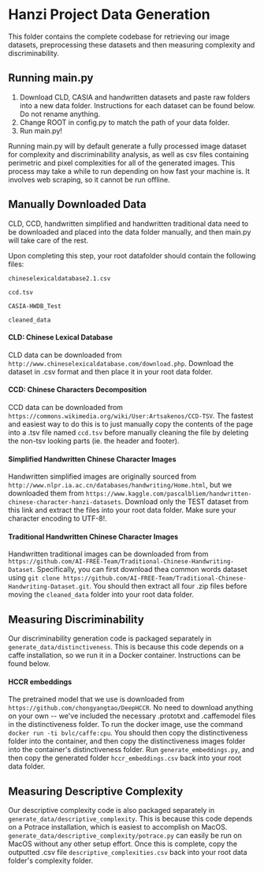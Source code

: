 # Hanzi Project Data Generation

This folder contains the complete codebase for retrieving our image datasets, preprocessing these datasets and then measuring complexity and discriminability. 

## Running main.py
1. Download CLD, CASIA and handwritten datasets and paste raw folders into a new data folder. Instructions for each dataset can be found below. Do not rename anything.
2. Change ROOT in config.py to match the path of your data folder.
3. Run main.py!

Running main.py will by default generate a fully processed image dataset for complexity and discriminability analysis, as well as csv files containing perimetric and pixel complexities for all of the generated images. This process may take a while to run depending on how fast your machine is. It involves web scraping, so it cannot be run offline.

## Manually Downloaded Data

CLD, CCD, handwritten simplified and handwritten traditional data need to be downloaded and placed into the data folder manually, and then main.py will take care of the rest.

Upon completing this step, your root datafolder should contain the following files:

    chineselexicaldatabase2.1.csv

    ccd.tsv

    CASIA-HWDB_Test

    cleaned_data

#### CLD: Chinese Lexical Database

CLD data can be downloaded from `http://www.chineselexicaldatabase.com/download.php`. Download the dataset in .csv format and then place it in your root data folder.

#### CCD: Chinese Characters Decomposition

CCD data can be downloaded from `https://commons.wikimedia.org/wiki/User:Artsakenos/CCD-TSV`. The fastest and easiest way to do this is to just manually copy the contents of the page into a .tsv file named `ccd.tsv` before manually cleaning the file by deleting the non-tsv looking parts (ie. the header and footer).

#### Simplified Handwritten Chinese Character Images

Handwritten simplified images are originally sourced from `http://www.nlpr.ia.ac.cn/databases/handwriting/Home.html`, but we downloaded them from `https://www.kaggle.com/pascalbliem/handwritten-chinese-character-hanzi-datasets`. Download only the TEST dataset from this link and extract the files into your root data folder. Make sure your character encoding to UTF-8!.

#### Traditional Handwritten Chinese Character Images

Handwritten traditional images can be downloaded from from `https://github.com/AI-FREE-Team/Traditional-Chinese-Handwriting-Dataset`. Specifically, you can first download thea common words dataset using `git clone https://github.com/AI-FREE-Team/Traditional-Chinese-Handwriting-Dataset.git`. You should then extract all four .zip files before moving the `cleaned_data` folder into your root data folder.


## Measuring Discriminability

Our discriminability generation code is packaged separately in `generate_data/distinctiveness`. This is because this code depends on a caffe installation, so we run it in a Docker container. Instructions can be found below.

#### HCCR embeddings

The pretrained model that we use is downloaded from `https://github.com/chongyangtao/DeepHCCR`. No need to download anything on your own -- we've included the necessary .prototxt and .caffemodel files in the distinctiveness folder. To run the docker image, use the command `docker run -ti bvlc/caffe:cpu`. You should then copy the distinctiveness folder into the container, and then copy the distinctiveness images folder into the container's distinctiveness folder. Run `generate_embeddings.py`, and then copy the generated folder `hccr_embeddings.csv` back into your root data folder.

## Measuring Descriptive Complexity

Our descriptive complexity code is also packaged separately in `generate_data/descriptive_complexity`. This is because this code depends on a Potrace installation, which is easiest to accomplish on MacOS. `generate_data/descriptive_complexity/potrace.py` can easily be run on MacOS without any other setup effort. Once this is complete, copy the outputted .csv file `descriptive_complexities.csv` back into your root data folder's complexity folder.